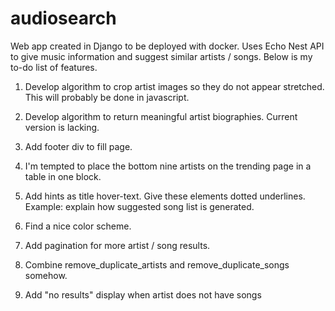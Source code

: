 audiosearch
============

Web app created in Django to be deployed with docker.  Uses Echo Nest API to give music information and suggest similar artists / songs.  Below is my to-do list of features.

1. Develop algorithm to crop artist images so they do not appear stretched.  This will probably be done in javascript.

2. Develop algorithm to return meaningful artist biographies.  Current version is lacking.

4. Add footer div to fill page.

6. I'm tempted to place the bottom nine artists on the trending page in a table in one block.

7. Add hints as title hover-text.  Give these elements dotted underlines.  Example: explain how suggested song list is generated.

8. Find a nice color scheme.

9. Add pagination for more artist / song results.

12. Combine remove_duplicate_artists and remove_duplicate_songs somehow.

13. Add "no results" display when artist does not have songs